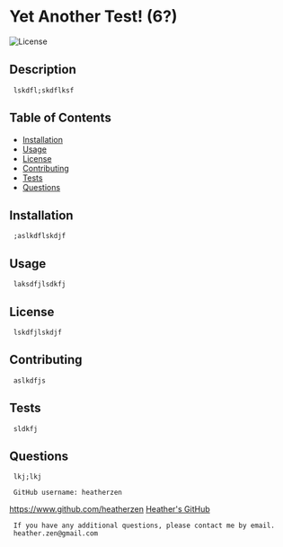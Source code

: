 # Yet Another Test! (6?)
  ![License](https://img.shields.io/badge/license-GitHub-blue.svg)

## Description
     lskdfl;skdflksf
## Table of Contents
* [Installation](#installation)
* [Usage](#usage)
* [License](#license)
* [Contributing](#contributing)
* [Tests](#tests)
* [Questions](#questions)
## Installation
     ;aslkdflskdjf
## Usage
     laksdfjlsdkfj
## License
     lskdfjlskdjf
## Contributing
     aslkdfjs
## Tests
     sldkfj
## Questions
     lkj;lkj

     GitHub username: heatherzen
<https://www.github.com/heatherzen>
[Heather's GitHub](https://www.github.com/heatherzen)
     
     If you have any additional questions, please contact me by email.
     heather.zen@gmail.com

